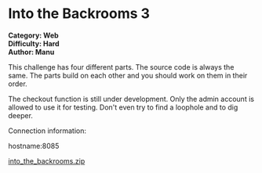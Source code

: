 # Into the Backrooms 3

**Category: Web <br>
Difficulty: Hard <br>
Author: Manu**

This challenge has four different parts. The source code is always the same. The parts build on each other and you should work on them in their order.

The checkout function is still under development. Only the admin account is allowed to use it for testing. Don't even try to find a loophole and to dig deeper.

Connection information:

hostname:8085

[into_the_backrooms.zip](../../Public/into_the_backrooms.zip)
